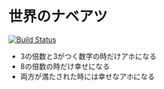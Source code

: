 # 世界のナベアツ

[![Build Status](https://secure.travis-ci.org/a2ikm/nabeatsu.png)](http://travis-ci.org/a2ikm/nabeatsu)

* 3の倍数と3がつく数字の時だけアホになる
* 8の倍数の時だけ幸せになる
* 両方が満たされた時には幸せなアホになる
